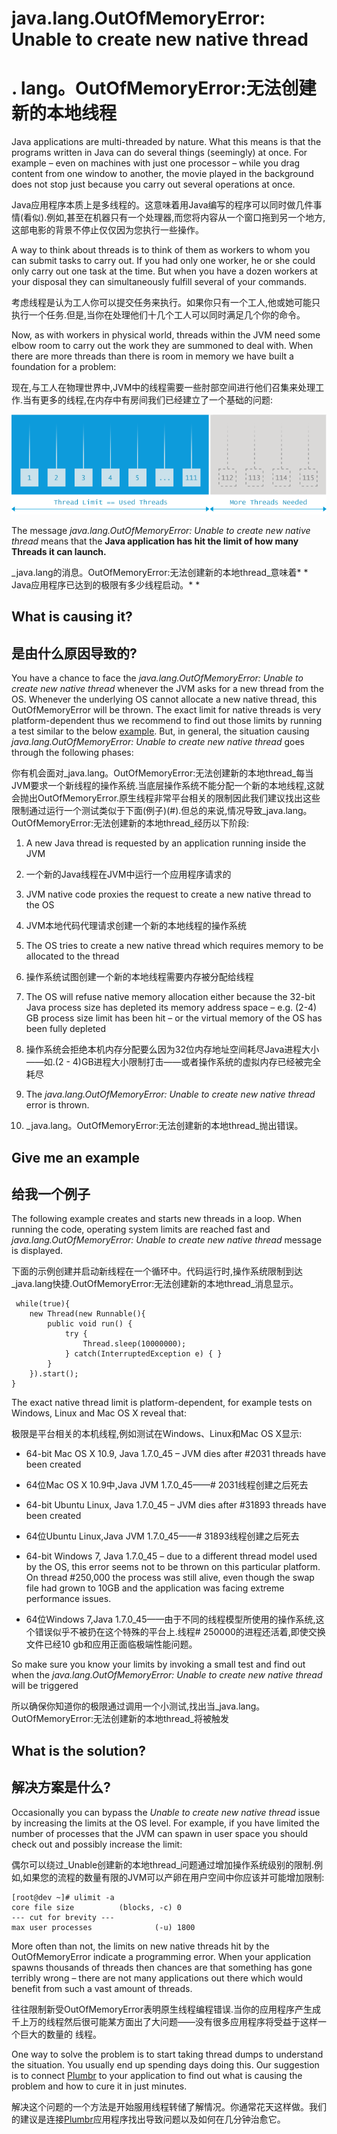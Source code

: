 # java.lang.OutOfMemoryError: Unable to create new native thread

# . lang。OutOfMemoryError:无法创建新的本地线程

Java applications are multi-threaded by nature. What this means is that the programs written in Java can do several things (seemingly) at once. For example – even on machines with just one processor – while you drag content from one window to another, the movie played in the background does not stop just because you carry out several operations at once.

Java应用程序本质上是多线程的。这意味着用Java编写的程序可以同时做几件事情(看似).例如,甚至在机器只有一个处理器,而您将内容从一个窗口拖到另一个地方,这部电影的背景不停止仅仅因为您执行一些操作。

A way to think about threads is to think of them as workers to whom you can submit tasks to carry out. If you had only one worker, he or she could only carry out one task at the time. But when you have a dozen workers at your disposal they can simultaneously fulfill several of your commands.

考虑线程是认为工人你可以提交任务来执行。如果你只有一个工人,他或她可能只执行一个任务.但是,当你在处理他们十几个工人可以同时满足几个你的命令。

Now, as with workers in physical world, threads within the JVM need some elbow room to carry out the work they are summoned to deal with. When there are more threads than there is room in memory we have built a foundation for a problem:

现在,与工人在物理世界中,JVM中的线程需要一些肘部空间进行他们召集来处理工作.当有更多的线程,在内存中有房间我们已经建立了一个基础的问题:


![java-lang-outofmemoryerror-unable-to-create-new-native-thread](05_01_unable-to-create-new-native-thread.png)



The message _java.lang.OutOfMemoryError: Unable to create new native thread_ means that the **Java application has hit the limit of how many Threads it can launch.**

_java.lang的消息。OutOfMemoryError:无法创建新的本地thread_意味着* * Java应用程序已达到的极限有多少线程启动。* *

## What is causing it?

## 是由什么原因导致的?

You have a chance to face the _java.lang.OutOfMemoryError: Unable to create new native thread_ whenever the JVM asks for a new thread from the OS. Whenever the underlying OS cannot allocate a new native thread, this OutOfMemoryError will be thrown. The exact limit for native threads is very platform-dependent thus we recommend to find out those limits by running a test similar to the below [example](#example). But, in general, the situation causing _java.lang.OutOfMemoryError: Unable to create new native thread_ goes through the following phases:

你有机会面对_java.lang。OutOfMemoryError:无法创建新的本地thread_每当JVM要求一个新线程的操作系统.当底层操作系统不能分配一个新的本地线程,这就会抛出OutOfMemoryError.原生线程非常平台相关的限制因此我们建议找出这些限制通过运行一个测试类似于下面(例子)(#).但总的来说,情况导致_java.lang。OutOfMemoryError:无法创建新的本地thread_经历以下阶段:

1.  A new Java thread is requested by an application running inside the JVM

1. 一个新的Java线程在JVM中运行一个应用程序请求的

2.  JVM native code proxies the request to create a new native thread to the OS

2. JVM本地代码代理请求创建一个新的本地线程的操作系统

3.  The OS tries to create a new native thread which requires memory to be allocated to the thread

3. 操作系统试图创建一个新的本地线程需要内存被分配给线程

4.  The OS will refuse native memory allocation either because the 32-bit Java process size has depleted its memory address space – e.g. (2-4) GB process size limit has been hit – or the virtual memory of the OS has been fully depleted

4. 操作系统会拒绝本机内存分配要么因为32位内存地址空间耗尽Java进程大小——如.(2 - 4)GB进程大小限制打击——或者操作系统的虚拟内存已经被完全耗尽

5.  The _java.lang.OutOfMemoryError: Unable to create new native thread_ error is thrown.

5. _java.lang。OutOfMemoryError:无法创建新的本地thread_抛出错误。

## Give me an example

## 给我一个例子

The following example creates and starts new threads in a loop. When running the code, operating system limits are reached fast and _java.lang.OutOfMemoryError: Unable to create new native thread_ message is displayed.

下面的示例创建并启动新线程在一个循环中。代码运行时,操作系统限制到达_java.lang快捷.OutOfMemoryError:无法创建新的本地thread_消息显示。

```
 while(true){
    new Thread(new Runnable(){
        public void run() {
            try {
                Thread.sleep(10000000);
            } catch(InterruptedException e) { }        
        }    
    }).start();
} 

```



The exact native thread limit is platform-dependent, for example tests on Windows, Linux and Mac OS X reveal that:

极限是平台相关的本机线程,例如测试在Windows、Linux和Mac OS X显示:

*   64-bit Mac OS X 10.9, Java 1.7.0_45 – JVM dies after #2031 threads have been created

* 64位Mac OS X 10.9中,Java JVM 1.7.0_45——# 2031线程创建之后死去

*   64-bit Ubuntu Linux, Java 1.7.0_45 – JVM dies after #31893 threads have been created

* 64位Ubuntu Linux,Java JVM 1.7.0_45——# 31893线程创建之后死去

*   64-bit Windows 7, Java 1.7.0_45 – due to a different thread model used by the OS, this error seems not to be thrown on this particular platform. On thread #250,000 the process was still alive, even though the swap file had grown to 10GB and the application was facing extreme performance issues.

* 64位Windows 7,Java 1.7.0_45——由于不同的线程模型所使用的操作系统,这个错误似乎不被扔在这个特殊的平台上.线程# 250000的进程还活着,即使交换文件已经10 gb和应用正面临极端性能问题。

So make sure you know your limits by invoking a small test and find out when the _java.lang.OutOfMemoryError: Unable to create new native thread_ will be triggered

所以确保你知道你的极限通过调用一个小测试,找出当_java.lang。OutOfMemoryError:无法创建新的本地thread_将被触发

## What is the solution?

## 解决方案是什么?

Occasionally you can bypass the _Unable to create new native thread_ issue by increasing the limits at the OS level. For example, if you have limited the number of processes that the JVM can spawn in user space you should check out and possibly increase the limit:

偶尔可以绕过_Unable创建新的本地thread_问题通过增加操作系统级别的限制.例如,如果您的流程的数量有限的JVM可以产卵在用户空间中你应该并可能增加限制:

```
[root@dev ~]# ulimit -a
core file size          (blocks, -c) 0
--- cut for brevity ---
max user processes              (-u) 1800

```



More often than not, the limits on new native threads hit by the OutOfMemoryError indicate a programming error. When your application spawns thousands of threads then chances are that something has gone terribly wrong – there are not many applications out there which would benefit from such a vast amount of threads.

往往限制新受OutOfMemoryError表明原生线程编程错误.当你的应用程序产生成千上万的线程然后很可能某方面出了大问题——没有很多应用程序将受益于这样一个巨大的数量的 线程。

One way to solve the problem is to start taking thread dumps to understand the situation. You usually end up spending days doing this. Our suggestion is to connect [Plumbr](http://plumbr.eu) to your application to find out what is causing the problem and how to cure it in just minutes.

解决这个问题的一个方法是开始服用线程转储了解情况。你通常花天这样做。我们的建议是连接[Plumbr](http://plumbr.欧盟)应用程序找出导致问题以及如何在几分钟治愈它。


